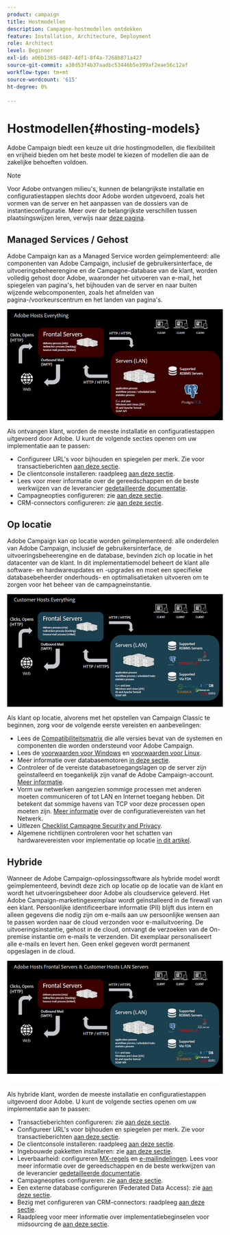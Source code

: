 ```yaml
---
product: campaign
title: Hostmodellen
description: Campagne-hostmodellen ontdekken
feature: Installation, Architecture, Deployment
role: Architect
level: Beginner
exl-id: a06b1365-d487-4df1-8f4a-7268b871a427
source-git-commit: a38d53f4b37aadbc53446b5e399af2eae56c12af
workflow-type: tm+mt
source-wordcount: '615'
ht-degree: 0%

---
```


# Hostmodellen{#hosting-models}



Adobe Campaign biedt een keuze uit drie hostingmodellen, die flexibiliteit en vrijheid bieden om het beste model te kiezen of modellen die aan de zakelijke behoeften voldoen.

>[!NOTE]
>
>Voor Adobe ontvangen milieu&#39;s, kunnen de belangrijkste installatie en configuratiestappen slechts door Adobe worden uitgevoerd, zoals het vormen van de server en het aanpassen van de dossiers van de instantieconfiguratie. Meer over de belangrijkste verschillen tussen plaatsingswijzen leren, verwijs naar [deze pagina](../../installation/using/capability-matrix.md).

## Managed Services / Gehost

Adobe Campaign kan as a Managed Service worden geïmplementeerd: alle componenten van Adobe Campaign, inclusief de gebruikersinterface, de uitvoeringsbeheerengine en de Campagne-database van de klant, worden volledig gehost door Adobe, waaronder het uitvoeren van e-mail, het spiegelen van pagina&#39;s, het bijhouden van de server en naar buiten wijzende webcomponenten, zoals het afmelden van pagina-/voorkeurscentrum en het landen van pagina&#39;s.

![](assets/deployment_hosted.png)

Als ontvangen klant, worden de meeste installatie en configuratiestappen uitgevoerd door Adobe. U kunt de volgende secties openen om uw implementatie aan te passen:

* Configureer URL&#39;s voor bijhouden en spiegelen per merk. Zie voor transactieberichten [aan deze sectie](../../message-center/using/additional-configurations.md#configuring-multibranding).
* De clientconsole installeren: raadpleeg [aan deze sectie](../../installation/using/installing-the-client-console.md).
* Lees voor meer informatie over de gereedschappen en de beste werkwijzen van de leverancier [gedetailleerde documentatie](../../delivery/using/about-deliverability.md).
* Campagneopties configureren: zie [aan deze sectie](../../installation/using/configuring-campaign-options.md).
* CRM-connectors configureren: zie [aan deze sectie](../../platform/using/crm-connectors.md).

## Op locatie

Adobe Campaign kan op locatie worden geïmplementeerd: alle onderdelen van Adobe Campaign, inclusief de gebruikersinterface, de uitvoeringsbeheerengine en de database, bevinden zich op locatie in het datacenter van de klant. In dit implementatiemodel beheert de klant alle software- en hardwareupdates en -upgrades en moet een specifieke databasebeheerder onderhouds- en optimalisatietaken uitvoeren om te zorgen voor het beheer van de campagneinstantie.

![](assets/deployment_onpremise.png)

Als klant op locatie, alvorens met het opstellen van Campaign Classic te beginnen, zorg voor de volgende eerste vereisten en aanbevelingen:

* Lees de [Compatibiliteitsmatrix](../../rn/using/compatibility-matrix.md) die alle versies bevat van de systemen en componenten die worden ondersteund voor Adobe Campaign.
* Lees de [voorwaarden voor Windows](../../installation/using/prerequisites-of-campaign-installation-in-windows.md) en [voorwaarden voor Linux](../../installation/using/prerequisites-of-campaign-installation-in-linux.md).
* Meer informatie over databasemotoren [in deze sectie](../../installation/using/database.md).
* Controleer of de vereiste databasetoegangslagen op de server zijn geïnstalleerd en toegankelijk zijn vanaf de Adobe Campaign-account. [Meer informatie](../../installation/using/application-server.md).
* Vorm uw netwerken aangezien sommige processen met anderen moeten communiceren of tot LAN en Internet toegang hebben. Dit betekent dat sommige havens van TCP voor deze processen open moeten zijn. [Meer informatie](../../installation/using/network-configuration.md) over de configuratievereisten van het Netwerk.
* Uitlezen [Checklist Campagne Security and Privacy](https://helpx.adobe.com/nl/campaign/kb/acc-security.html).
* Algemene richtlijnen controleren voor het schatten van hardwarevereisten voor implementatie op locatie [in dit artikel](https://helpx.adobe.com/nl/campaign/kb/hardware-sizing-guide.html).

## Hybride

Wanneer de Adobe Campaign-oplossingssoftware als hybride model wordt geïmplementeerd, bevindt deze zich op locatie op de locatie van de klant en wordt het uitvoeringsbeheer door Adobe als cloudservice geleverd. Het Adobe Campaign-marketingexemplaar wordt geïnstalleerd in de firewall van een klant. Persoonlijke identificeerbare informatie (PII) blijft dus intern en alleen gegevens die nodig zijn om e-mails aan uw persoonlijke wensen aan te passen worden naar de cloud verzonden voor e-mailuitvoering. De uitvoeringsinstantie, gehost in de cloud, ontvangt de verzoeken van de On-premise instantie om e-mails te verzenden. Dit exemplaar personaliseert alle e-mails en levert hen. Geen enkel gegeven wordt permanent opgeslagen in de cloud.

![](assets/deployment_hybrid.png)

Als hybride klant, worden de meeste installatie en configuratiestappen uitgevoerd door Adobe. U kunt de volgende secties openen om uw implementatie aan te passen:

* Transactieberichten configureren: zie [aan deze sectie](../../message-center/using/transactional-messaging-architecture.md).
* Configureer URL&#39;s voor bijhouden en spiegelen per merk. Zie voor transactieberichten [aan deze sectie](../../message-center/using/additional-configurations.md#configuring-multibranding).
* De clientconsole installeren: raadpleeg [aan deze sectie](../../installation/using/installing-the-client-console.md).
* Ingebouwde pakketten installeren: zie [aan deze sectie](../../installation/using/installing-campaign-standard-packages.md).
* Leverbaarheid: configureren [MX-regels](../../installation/using/email-deliverability.md#mx-configuration) en [e-mailindelingen](../../installation/using/email-deliverability.md#managing-email-formats). Lees voor meer informatie over de gereedschappen en de beste werkwijzen van de leverancier [gedetailleerde documentatie](../../delivery/using/about-deliverability.md).
* Campagneopties configureren: zie [aan deze sectie](../../installation/using/configuring-campaign-options.md).
* Een externe database configureren (Federated Data Access): zie [aan deze sectie](../../installation/using/about-fda.md).
* Bezig met configureren van CRM-connectors: raadpleeg [aan deze sectie](../../platform/using/crm-connectors.md).
* Raadpleeg voor meer informatie over implementatiebeginselen voor midsourcing de [aan deze sectie](../../installation/using/mid-sourcing-deployment.md).
